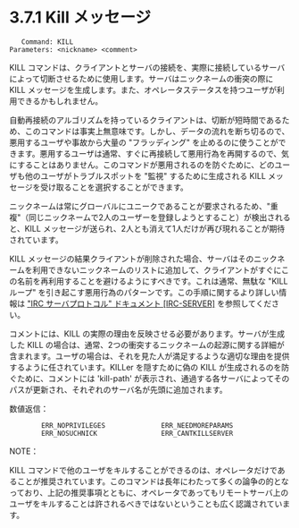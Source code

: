 # 3.7.1 Kill メッセージ

```
   Command: KILL
Parameters: <nickname> <comment>
```

KILL コマンドは、クライアントとサーバの接続を、実際に接続しているサーバによって切断させるために使用します。サーバはニックネームの衝突の際に KILL メッセージを生成します。また、オペレータステータスを持つユーザが利用できるかもしれません。

自動再接続のアルゴリズムを持っているクライアントは、切断が短時間であるため、このコマンドは事実上無意味です。しかし、データの流れを断ち切るので、悪用するユーザや事故から大量の "フラッディング" を止めるのに使うことができます。悪用するユーザは通常、すぐに再接続して悪用行為を再開するので、気にすることはありません。このコマンドが悪用されるのを防ぐために、どのユーザも他のユーザがトラブルスポットを "監視" するために生成される KILL メッセージを受け取ることを選択することができます。

ニックネームは常にグローバルにユニークであることが要求されるため、"重複"（同じニックネームで2人のユーザーを登録しようとすること）が検出されると、KILL メッセージが送られ、2人とも消えて1人だけが再び現れることが期待されています。

KILL メッセージの結果クライアントが削除された場合、サーバはそのニックネームを利用できないニックネームのリストに追加して、クライアントがすぐにこの名前を再利用することを避けるようにすべきです。これは通常、無駄な "KILL ループ" を引き起こす悪用行為のパターンです。この手順に関するより詳しい情報は ["IRC サーバプロトコル" ドキュメント [IRC-SERVER]](https://solareenlo.com/rfc2813/) を参照してください。

コメントには、KILL の実際の理由を反映させる必要があります。サーバが生成した KILL の場合は、通常、2つの衝突するニックネームの起源に関する詳細が含まれます。ユーザの場合は、それを見た人が満足するような適切な理由を提供するように任されています。KILLer を隠すために偽の KILL が生成されるのを防ぐために、コメントには 'kill-path' が表示され、通過する各サーバによってそのパスが更新され、それぞれのサーバ名が先頭に追加されます。

数値返信：

```
        ERR_NOPRIVILEGES              ERR_NEEDMOREPARAMS
        ERR_NOSUCHNICK                ERR_CANTKILLSERVER
```

NOTE：

KILL コマンドで他のユーザをキルすることができるのは、オペレータだけであることが推奨されています。このコマンドは長年にわたって多くの論争の的となっており、上記の推奨事項とともに、オペレータであってもリモートサーバ上のユーザをキルすることは許されるべきではないということも広く認識されています。

